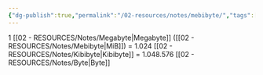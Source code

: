 ```yaml
---
{"dg-publish":true,"permalink":"/02-resources/notes/mebibyte/","tags":["mathe/binärzahlen"],"noteIcon":"","updated":"2025-03-23T11:16:39.448+01:00"}
---
```


1 [[02 - RESOURCES/Notes/Megabyte\|Megabyte]] ([[02 - RESOURCES/Notes/Mebibyte\|MiB]]) = 1.024 [[02 - RESOURCES/Notes/Kibibyte\|Kibibyte]] = 1.048.576 [[02 - RESOURCES/Notes/Byte\|Byte]]